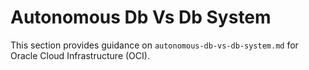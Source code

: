 # Autonomous Db Vs Db System

This section provides guidance on `autonomous-db-vs-db-system.md` for Oracle Cloud Infrastructure (OCI).